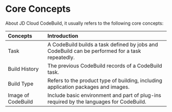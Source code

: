 # Core Concepts
About JD Cloud CodeBuild, it usually refers to the following core concepts:

Concepts|Introduction
:---|:---
Task|A CodeBuild builds a task defined by jobs and CodeBuild can be performed for a task repeatedly.
Build History|The previous CodeBuild records of a CodeBuild task.
Build Type|Refers to the product type of building, including application packages and images.
Image of CodeBuild|Include basic environment and part of plug-ins required by the languages for CodeBuild.
